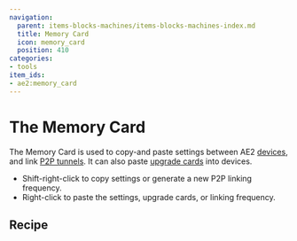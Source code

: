 ```yaml
---
navigation:
  parent: items-blocks-machines/items-blocks-machines-index.md
  title: Memory Card
  icon: memory_card
  position: 410
categories:
- tools
item_ids:
- ae2:memory_card
---
```


# The Memory Card

<ItemImage id="memory_card" scale="4" />

The Memory Card is used to copy-and paste settings between AE2 [devices](../ae2-mechanics/devices.md), and link
[P2P tunnels](p2p_tunnels.md). It can also paste [upgrade cards](upgrade_cards.md) into devices.

- Shift-right-click to copy settings or generate a new P2P linking frequency.
- Right-click to paste the settings, upgrade cards, or linking frequency.

## Recipe

<RecipeFor id="memory_card" />

